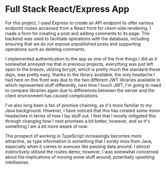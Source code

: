 # Full Stack React/Express App

For this project, I used Express to create an API endpoint to offer various endpoint routes accessed from a React front
for client-side rendering. I made a form for creating a post and adding comments to its page. The backend was used to
facilitate operations with the database, including ensuring that we do not expose unpublished posts and supporting
operations such as deleting comments.

I implemented authentication to the app as one of the first things I did as it somewhat annoyed me that in previous
projects, everything was just left open to the breeze, utilzing bcrypt, which is pretty much the standard these days,
was pretty easy, thanks to the library available, the only headache I had here on this front was due to the two
different JWT libraries available in which represented stuff differently, next time I touch JWT, I'm going to need to
compare libraries again due to differences between the server and the client environment has caused complications.

I've also long been a fan of promise chaining, as it's more familiar to my Java background. However, I have noticed that
this has created some minor headaches in terms of how I lay stuff out. I feel that I mostly mitigated this through
changing how I nest promises a bit better, however, and so it's something I am a bit more aware of now.

The prospect of working in TypeScript increasingly becomes more attractive, as type information is something that I
sorely miss from Java, especially when it comes to avenues like passing data around. I almost instinctively utilised the
routes demo; however, I was somewhat concerned about the implications of moving some stuff around, potentially upsetting
intellisense.

